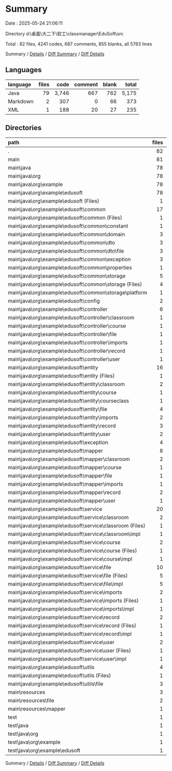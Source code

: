 # Summary

Date : 2025-05-24 21:06:11

Directory d:\\桌面\\大二下\\软工\\classmanager\\EduSoft\\src

Total : 82 files,  4241 codes, 687 comments, 855 blanks, all 5783 lines

Summary / [Details](details.md) / [Diff Summary](diff.md) / [Diff Details](diff-details.md)

## Languages
| language | files | code | comment | blank | total |
| :--- | ---: | ---: | ---: | ---: | ---: |
| Java | 79 | 3,746 | 667 | 762 | 5,175 |
| Markdown | 2 | 307 | 0 | 66 | 373 |
| XML | 1 | 188 | 20 | 27 | 235 |

## Directories
| path | files | code | comment | blank | total |
| :--- | ---: | ---: | ---: | ---: | ---: |
| . | 82 | 4,241 | 687 | 855 | 5,783 |
| main | 81 | 4,232 | 687 | 850 | 5,769 |
| main\\java | 78 | 3,737 | 667 | 757 | 5,161 |
| main\\java\\org | 78 | 3,737 | 667 | 757 | 5,161 |
| main\\java\\org\\example | 78 | 3,737 | 667 | 757 | 5,161 |
| main\\java\\org\\example\\edusoft | 78 | 3,737 | 667 | 757 | 5,161 |
| main\\java\\org\\example\\edusoft (Files) | 1 | 16 | 1 | 6 | 23 |
| main\\java\\org\\example\\edusoft\\common | 17 | 467 | 251 | 161 | 879 |
| main\\java\\org\\example\\edusoft\\common (Files) | 1 | 24 | 0 | 5 | 29 |
| main\\java\\org\\example\\edusoft\\common\\constant | 1 | 20 | 45 | 17 | 82 |
| main\\java\\org\\example\\edusoft\\common\\domain | 3 | 108 | 92 | 47 | 247 |
| main\\java\\org\\example\\edusoft\\common\\dto | 3 | 43 | 5 | 13 | 61 |
| main\\java\\org\\example\\edusoft\\common\\dto\\file | 3 | 43 | 5 | 13 | 61 |
| main\\java\\org\\example\\edusoft\\common\\exception | 3 | 50 | 0 | 13 | 63 |
| main\\java\\org\\example\\edusoft\\common\\properties | 1 | 43 | 15 | 29 | 87 |
| main\\java\\org\\example\\edusoft\\common\\storage | 5 | 179 | 94 | 37 | 310 |
| main\\java\\org\\example\\edusoft\\common\\storage (Files) | 4 | 45 | 79 | 22 | 146 |
| main\\java\\org\\example\\edusoft\\common\\storage\\platform | 1 | 134 | 15 | 15 | 164 |
| main\\java\\org\\example\\edusoft\\config | 2 | 68 | 4 | 23 | 95 |
| main\\java\\org\\example\\edusoft\\controller | 6 | 757 | 96 | 90 | 943 |
| main\\java\\org\\example\\edusoft\\controller\\classroom | 1 | 139 | 0 | 18 | 157 |
| main\\java\\org\\example\\edusoft\\controller\\course | 1 | 74 | 0 | 9 | 83 |
| main\\java\\org\\example\\edusoft\\controller\\file | 1 | 101 | 37 | 17 | 155 |
| main\\java\\org\\example\\edusoft\\controller\\imports | 1 | 57 | 1 | 9 | 67 |
| main\\java\\org\\example\\edusoft\\controller\\record | 1 | 201 | 22 | 22 | 245 |
| main\\java\\org\\example\\edusoft\\controller\\user | 1 | 185 | 36 | 15 | 236 |
| main\\java\\org\\example\\edusoft\\entity | 16 | 372 | 37 | 87 | 496 |
| main\\java\\org\\example\\edusoft\\entity (Files) | 1 | 25 | 6 | 8 | 39 |
| main\\java\\org\\example\\edusoft\\entity\\classroom | 2 | 34 | 0 | 7 | 41 |
| main\\java\\org\\example\\edusoft\\entity\\course | 1 | 30 | 0 | 9 | 39 |
| main\\java\\org\\example\\edusoft\\entity\\courseclass | 1 | 13 | 4 | 6 | 23 |
| main\\java\\org\\example\\edusoft\\entity\\file | 4 | 98 | 23 | 26 | 147 |
| main\\java\\org\\example\\edusoft\\entity\\imports | 2 | 49 | 0 | 13 | 62 |
| main\\java\\org\\example\\edusoft\\entity\\record | 3 | 63 | 2 | 4 | 69 |
| main\\java\\org\\example\\edusoft\\entity\\user | 2 | 60 | 2 | 14 | 76 |
| main\\java\\org\\example\\edusoft\\exception | 4 | 98 | 22 | 33 | 153 |
| main\\java\\org\\example\\edusoft\\mapper | 8 | 407 | 31 | 64 | 502 |
| main\\java\\org\\example\\edusoft\\mapper\\classroom | 2 | 39 | 0 | 10 | 49 |
| main\\java\\org\\example\\edusoft\\mapper\\course | 1 | 13 | 0 | 3 | 16 |
| main\\java\\org\\example\\edusoft\\mapper\\file | 1 | 45 | 31 | 24 | 100 |
| main\\java\\org\\example\\edusoft\\mapper\\imports | 1 | 11 | 0 | 3 | 14 |
| main\\java\\org\\example\\edusoft\\mapper\\record | 2 | 265 | 0 | 17 | 282 |
| main\\java\\org\\example\\edusoft\\mapper\\user | 1 | 34 | 0 | 7 | 41 |
| main\\java\\org\\example\\edusoft\\service | 20 | 1,313 | 164 | 250 | 1,727 |
| main\\java\\org\\example\\edusoft\\service\\classroom | 2 | 264 | 43 | 54 | 361 |
| main\\java\\org\\example\\edusoft\\service\\classroom (Files) | 1 | 21 | 28 | 15 | 64 |
| main\\java\\org\\example\\edusoft\\service\\classroom\\impl | 1 | 243 | 15 | 39 | 297 |
| main\\java\\org\\example\\edusoft\\service\\course | 2 | 93 | 15 | 26 | 134 |
| main\\java\\org\\example\\edusoft\\service\\course (Files) | 1 | 10 | 5 | 6 | 21 |
| main\\java\\org\\example\\edusoft\\service\\course\\impl | 1 | 83 | 10 | 20 | 113 |
| main\\java\\org\\example\\edusoft\\service\\file | 10 | 482 | 67 | 95 | 644 |
| main\\java\\org\\example\\edusoft\\service\\file (Files) | 5 | 42 | 21 | 24 | 87 |
| main\\java\\org\\example\\edusoft\\service\\file\\impl | 5 | 440 | 46 | 71 | 557 |
| main\\java\\org\\example\\edusoft\\service\\imports | 2 | 118 | 7 | 24 | 149 |
| main\\java\\org\\example\\edusoft\\service\\imports (Files) | 1 | 9 | 3 | 4 | 16 |
| main\\java\\org\\example\\edusoft\\service\\imports\\impl | 1 | 109 | 4 | 20 | 133 |
| main\\java\\org\\example\\edusoft\\service\\record | 2 | 315 | 31 | 42 | 388 |
| main\\java\\org\\example\\edusoft\\service\\record (Files) | 1 | 16 | 0 | 1 | 17 |
| main\\java\\org\\example\\edusoft\\service\\record\\impl | 1 | 299 | 31 | 41 | 371 |
| main\\java\\org\\example\\edusoft\\service\\user | 2 | 41 | 1 | 9 | 51 |
| main\\java\\org\\example\\edusoft\\service\\user (Files) | 1 | 8 | 0 | 6 | 14 |
| main\\java\\org\\example\\edusoft\\service\\user\\impl | 1 | 33 | 1 | 3 | 37 |
| main\\java\\org\\example\\edusoft\\utils | 4 | 239 | 61 | 43 | 343 |
| main\\java\\org\\example\\edusoft\\utils (Files) | 1 | 37 | 0 | 9 | 46 |
| main\\java\\org\\example\\edusoft\\utils\\file | 3 | 202 | 61 | 34 | 297 |
| main\\resources | 3 | 495 | 20 | 93 | 608 |
| main\\resources\\file | 2 | 307 | 0 | 66 | 373 |
| main\\resources\\mapper | 1 | 188 | 20 | 27 | 235 |
| test | 1 | 9 | 0 | 5 | 14 |
| test\\java | 1 | 9 | 0 | 5 | 14 |
| test\\java\\org | 1 | 9 | 0 | 5 | 14 |
| test\\java\\org\\example | 1 | 9 | 0 | 5 | 14 |
| test\\java\\org\\example\\edusoft | 1 | 9 | 0 | 5 | 14 |

Summary / [Details](details.md) / [Diff Summary](diff.md) / [Diff Details](diff-details.md)